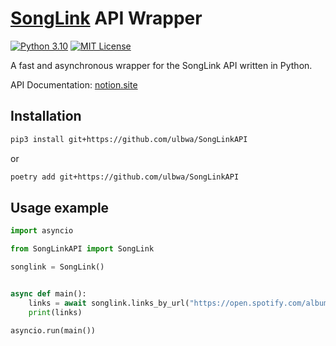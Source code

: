 # [SongLink](https://odesli.co) API Wrapper

[![Python 3.10](https://img.shields.io/badge/python-^3.10-blue.svg)](https://www.python.org/downloads/release/python-3100/)
[![MIT License](https://img.shields.io/badge/license-MIT-green.svg)](https://mit-license.org/)

A fast and asynchronous wrapper for the SongLink API written in Python.

API Documentation: [notion.site](https://linktree.notion.site/API-d0ebe08a5e304a55928405eb682f6741)

## Installation

```bash
pip3 install git+https://github.com/ulbwa/SongLinkAPI
```
or
```bash
poetry add git+https://github.com/ulbwa/SongLinkAPI
```

## Usage example

```python
import asyncio

from SongLinkAPI import SongLink

songlink = SongLink()


async def main():
    links = await songlink.links_by_url("https://open.spotify.com/album/5Z9iiGl2FcIfa3BMiv6OIw?si=6Vb9yJiKSM6C0lpyfPZbfQ")
    print(links)

asyncio.run(main())
```

